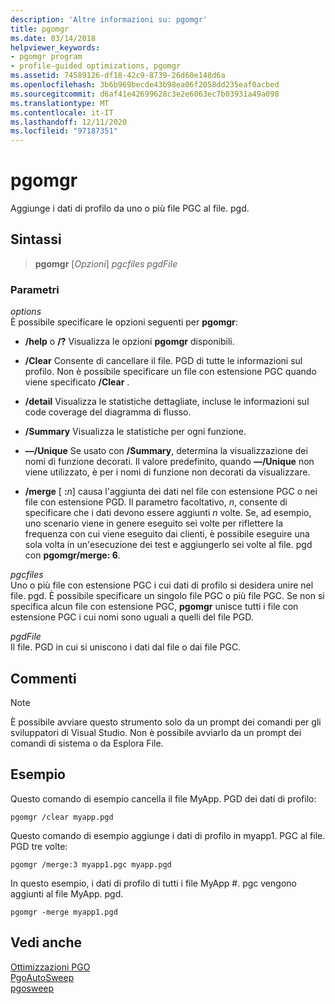 ```yaml
---
description: 'Altre informazioni su: pgomgr'
title: pgomgr
ms.date: 03/14/2018
helpviewer_keywords:
- pgomgr program
- profile-guided optimizations, pgomgr
ms.assetid: 74589126-df18-42c9-8739-26d60e148d6a
ms.openlocfilehash: 3b6b969becde43b98ea06f2058dd235eaf0acbed
ms.sourcegitcommit: d6af41e42699628c3e2e6063ec7b03931a49a098
ms.translationtype: MT
ms.contentlocale: it-IT
ms.lasthandoff: 12/11/2020
ms.locfileid: "97187351"
---
```

# <a name="pgomgr"></a>pgomgr

Aggiunge i dati di profilo da uno o più file PGC al file. pgd.

## <a name="syntax"></a>Sintassi

> **pgomgr** [*Opzioni*] *pgcfiles* *pgdFile*

### <a name="parameters"></a>Parametri

*options*<br/>
È possibile specificare le opzioni seguenti per **pgomgr**:

- **/help** o **/?** Visualizza le opzioni **pgomgr** disponibili.

- **/Clear** Consente di cancellare il file. PGD di tutte le informazioni sul profilo. Non è possibile specificare un file con estensione PGC quando viene specificato **/Clear** .

- **/detail** Visualizza le statistiche dettagliate, incluse le informazioni sul code coverage del diagramma di flusso.

- **/Summary** Visualizza le statistiche per ogni funzione.

- **—/Unique** Se usato con **/Summary**, determina la visualizzazione dei nomi di funzione decorati. Il valore predefinito, quando **—/Unique** non viene utilizzato, è per i nomi di funzione non decorati da visualizzare.

- **/merge** \[ **:**<em>n</em>] causa l'aggiunta dei dati nel file con estensione PGC o nei file con estensione PGD. Il parametro facoltativo, *n*, consente di specificare che i dati devono essere aggiunti *n* volte. Se, ad esempio, uno scenario viene in genere eseguito sei volte per riflettere la frequenza con cui viene eseguito dai clienti, è possibile eseguire una sola volta in un'esecuzione dei test e aggiungerlo sei volte al file. pgd con **pgomgr/merge: 6**.

*pgcfiles*<br/>
Uno o più file con estensione PGC i cui dati di profilo si desidera unire nel file. pgd. È possibile specificare un singolo file PGC o più file PGC. Se non si specifica alcun file con estensione PGC, **pgomgr** unisce tutti i file con estensione PGC i cui nomi sono uguali a quelli del file PGD.

*pgdFile*<br/>
Il file. PGD in cui si uniscono i dati dal file o dai file PGC.

## <a name="remarks"></a>Commenti

> [!NOTE]
> È possibile avviare questo strumento solo da un prompt dei comandi per gli sviluppatori di Visual Studio. Non è possibile avviarlo da un prompt dei comandi di sistema o da Esplora File.

## <a name="example"></a>Esempio

Questo comando di esempio cancella il file MyApp. PGD dei dati di profilo:

`pgomgr /clear myapp.pgd`

Questo comando di esempio aggiunge i dati di profilo in myapp1. PGC al file. PGD tre volte:

`pgomgr /merge:3 myapp1.pgc myapp.pgd`

In questo esempio, i dati di profilo di tutti i file MyApp #. pgc vengono aggiunti al file MyApp. pgd.

`pgomgr -merge myapp1.pgd`

## <a name="see-also"></a>Vedi anche

[Ottimizzazioni PGO](profile-guided-optimizations.md)<br/>
[PgoAutoSweep](pgoautosweep.md)<br/>
[pgosweep](pgosweep.md)<br/>

